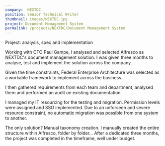 ```yaml
---
company:  NEXTDC
position: Senior Technical Writer
thumbnail: images/NEXTDC.jpg
project: Document Management System
permalink: /projects/NEXTDC/Document Management System
---
```


Project: analysis, spec and implementation

Working with CTO Paul Gampe, I analysed and selected Alfresco as NEXTDC's document management solution. I was given three months to analyse, test and implement the solution across the company.

Given the time constraints, Federal Enterprise Architecture was selected as a workable framework to implement across the business.

I then gathered requirements from each team and department, analysed them and performed an audit on existing documentation.

I managed my IT resourcing for the testing and migration. Permission levels were assigned and SSO implemented. Due to an unforseen and severe resource constraint, no automatic migration was possible from one system to another.

The only solution? Manual taxonomy creation. I manually created the entire structure within Alfresco, folder by folder...
After a dedicated three months, the project was completed in the timeframe, well under budget.
